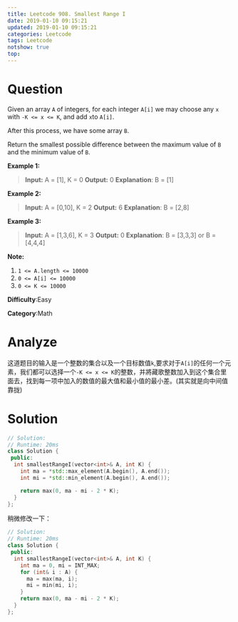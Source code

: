 ```yaml
---
title: Leetcode 908. Smallest Range I
date: 2019-01-10 09:15:21
updated: 2019-01-10 09:15:21
categories: Leetcode
tags: Leetcode
notshow: true
top:
---
```


# Question

Given an array  `A`  of integers, for each integer  `A[i]`  we may choose any  `x`  with  `-K <= x <= K`, and add  `x`to  `A[i]`.

After this process, we have some array  `B`.

Return the smallest possible difference between the maximum value of  `B` and the minimum value of  `B`.

**Example 1:**

> **Input:** A = [1], K = 0
> **Output:** 0
> **Explanation**: B = [1]

**Example 2:**

> **Input:** A = [0,10], K = 2
> **Output:** 6 **Explanation**: B = [2,8]

**Example 3:**

> **Input:** A = [1,3,6], K = 3
> **Output:** 0 **Explanation**: B = [3,3,3] or B = [4,4,4]

**Note:**

1.  `1 <= A.length <= 10000`
2.  `0 <= A[i] <= 10000`
3.  `0 <= K <= 10000`

**Difficulty**:Easy

**Category**:Math

<!-- more -->

# Analyze

这道题目的输入是一个整数的集合以及一个目标数值`k`,要求对于`A[i]`的任何一个元素，我们都可以选择一个`-K <= x <= K`的整数，并將藏歌整数加入到这个集合里面去，找到每一项中加入的数值的最大值和最小值的最小差。(其实就是向中间值靠拢)

# Solution

```cpp
// Solution:
// Runtime: 20ms
class Solution {
 public:
  int smallestRangeI(vector<int>& A, int K) {
    int ma = *std::max_element(A.begin(), A.end());
    int mi = *std::min_element(A.begin(), A.end());

    return max(0, ma - mi - 2 * K);
  }
};
```

稍微修改一下：

```cpp
// Solution:
// Runtime: 20ms
class Solution {
 public:
  int smallestRangeI(vector<int>& A, int K) {
    int ma = 0, mi = INT_MAX;
    for (int& i : A) {
      ma = max(ma, i);
      mi = min(mi, i);
    }
    return max(0, ma - mi - 2 * K);
  }
};
```
